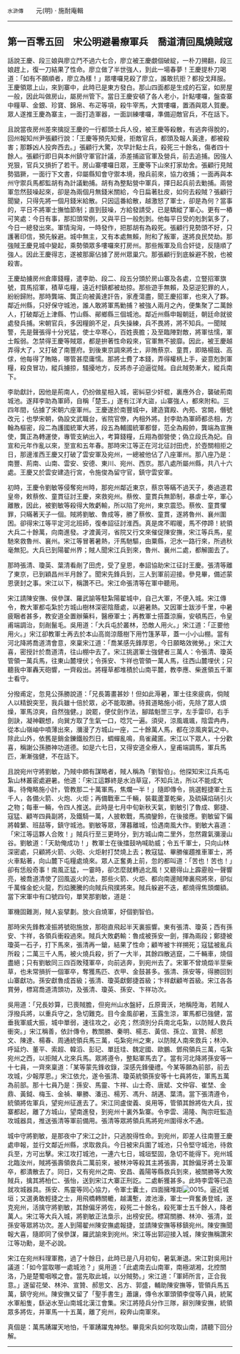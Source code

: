 

`水滸傳`　　元(明) ‧ 施耐庵輯

* * *

## 第一百零五回　宋公明避暑療軍兵　喬道清回風燒賊寇

話說王慶、段三娘與廖立鬥不過六七合，廖立被王慶覷個破綻，一朴刀搠翻，段三娘趕上，復一刀結果了性命。廖立做了半世強人，到此一場春夢！王慶提朴刀喝道：「如有不願順者，廖立為樣！」眾嘍囉見殺了廖立，誰敢抗拒？都投戈拜服。王慶領眾上山，來到寨中，此時已是東方發白。那山四面都是生成的石室，如房屋一般，因此叫做房山，屬房州管下。當日王慶安頓了各人老小，計點嘍囉，盤查寨中糧草、金銀、珍寶、錦帛、布疋等項，殺牛宰馬，大賞嘍囉，置酒與眾人賀慶。眾人遂推王慶為寨主，一面打造軍器，一面訓練嘍囉，準備迎敵官兵，不在話下。

且說當夜房州差來擒捉王慶的一行都頭士兵人役，被王慶等殺散，有逃奔得脫的，回州報知州尹張顧行說：「王慶等預先知覺，拒敵官兵，都頭及報人黃達，都被殺害；那夥凶人投奔西去。」張顧行大驚，次早計點士兵，殺死三十餘名，傷者四十餘人。張顧行即日與本州鎮守軍官計議，添差捕盜官軍及營兵，前去追捕。因強人兇狠，官兵又損折了若干。房山寨嘍囉日眾，王慶等下山來打家劫舍。張顧行見賊勢猖獗，一面行下文書，仰屬縣知會守禦本境，撥兵前來，協力收捕；一面再與本州守禦兵馬都監胡有為計議勦捕。胡有為整點營中軍兵，擇日起兵前去勦捕。兩營軍忽然鼓噪起來，卻是為兩個月無錢米關給，今日扁著肚皮，如何去殺賊？張顧行聞變，只得先將一個月錢米給散。只因這番給散，越激怒了軍士，卻是為何？當事的，平日不將軍士撫恤節制；直到鼓噪，方給發請受，已是驕縱了軍心。更有一樁可笑處：今日有事，那扣頭常例，又與平日一般剋剝。他每平日受的剋剝氣多了，今日一總發出來。軍情洶洶，一時發作，把那胡有為殺死。張顧行見勢頭不好，只護著印信，預先躲避。城中無主，又有本處無賴，附和了叛軍，遂將良民焚劫。那強賊王慶見城中變起，乘勢領眾多嘍囉來打房州。那些叛軍及烏合奸徒，反隨順了強人。因此王慶得志，遂被那廝佔據了房州眾巢穴。那張顧行到底躲避不脫，也被殺害。

王慶劫擄房州倉庫錢糧，遣李助、段二、段五分頭於房山寨及各處，立豎招軍旗號，買馬招軍，積草屯糧，遠近村鎮都被劫掠。那些遊手無賴，及惡逆犯罪的人，紛紛歸附。那時龔端、龔正向被黃達訐告，家產蕩盡，聞王慶招軍，也來入了夥。鄰近州縣，只好保守城池，誰人敢將軍馬勦捕？被強人兩月之內，便集聚了二萬餘人，打破鄰近上津縣、竹山縣、鄖鄉縣三個城池。鄰近州縣申報朝廷，朝廷命就彼處發兵捕。宋朝官兵，多因糧餉不足，兵失操練，兵不畏將，將不知兵。一聞賊警，先是聲張得十分兇猛，使士卒寒心，百姓喪膽；及至臨陣對敵，將軍怯懦，軍士餒弱。怎禁得王慶等賊眾，都是拚著性命殺來，官軍無不披靡。因此，被王慶越弄得大了，又打破了南豐府。到後東京調來將士，非賄蔡京、童貫，即賂楊戩、高俅，他每得了賄賂，哪管甚麼庸懦。那將士費了本錢，弄得權柄上手，姿意剋剝軍糧，殺良冒功，縱兵擄掠，騷擾地方，反將赤子迫逼從賊。自此賊勢漸大，縱兵南下。

李助獻計，因他是荊南人，仍扮做星相入城，密糾惡少奸棍，裏應外合，襲破荊南城池。遂拜李助為軍師，自稱「楚王。」遂有江洋大盜，山寨強人，都來附和。三四年間，佔據了宋朝六座軍州。王慶遂於南豐城中，建造寶殿、內苑、宮闕，僭號改元；也學宋朝，偽設文武職台，省院官僚，內相外將。封李助為軍師都丞相，方翰為樞密，段二為護國統軍大將，段五為輔國統軍都督，范全為殿帥，龔端為宣撫使，龔正為轉運使，專管支納出入，考算錢糧，丘翔為御營使；偽立段氏為妃。自宣和元年作亂以來，至宣和五年春。那時宋江等正在河北征討田虎，於壺關相拒之日，那邊淮西王慶又打破了雲安軍及宛州，一總被他佔了八座軍州。那八座乃是：南豐、荊南、山南、雲安、安德、東川、宛州、西京。那八處所屬州縣，共八十六處。王慶又於雲安建造行宮，令施俊為留守官，鎮守雲安軍。

初時，王慶令劉敏等侵奪宛州時，那宛州鄰近東京，蔡京等瞞不過天子，奏過道君皇帝，敕蔡攸、童貫征討王慶，來救宛州。蔡攸、童貫兵無節制，暴虐士卒，軍心離散，因此，被劉敏等殺得大敗虧輸，所以陷了宛州，東京震恐。蔡攸、童貫懼罪，只瞞著天子一個。賊將劉敏、魯成等，勝了蔡攸、童貫，遂將魯州、襄州圍困。卻得宋江等平定河北班師，復奉詔征討淮西。真是席不暇暖，馬不停蹄！統領大兵二十餘萬，向南進發。才渡黃河，省院又行文來催促陳安撫，宋江等兵馬，星馳來救魯州、襄州。宋江等冒著暑熱，汗馬馳驅，由粟縣，汜水一路行來，所過秋毫無犯。大兵已到陽翟州界；賊人聞宋江兵到來，魯州、襄州二處，都解圍去了。

那時張清、瓊英、葉清看剮了田虎，受了皇恩，奉詔協助宋江征討王慶。張清等離了東京，已到穎昌州半月餘了。聞宋先鋒兵到，三人到軍前迎接。參見畢，備述蒙恩褒封之事。宋江以下，稱讚不已。宋江命張清等在軍中聽用。

宋江請陳安撫、侯參謀、羅武諭等駐紮陽翟城中，自己大軍，不便入城。宋江傳令，教大軍都屯紮於方城山樹林深密陰蔭處，以避暑熱。又因軍士跋涉千里，中暑疲睏者甚多，教安道全置辦藥料，醫療軍士；再教軍士搭蓋涼廡，安頓馬匹，令皇甫端調治，刻剮鬣毛。吳用道：「大兵屯於叢林，恐敵人用火。」宋江道：「正要他用火。」宋江卻教軍士再去於本山高崗涼蔭樹下用竹篷茅草，蓋一小小山棚。當有河北降將喬道清會意，來稟宋江道：「喬某感先鋒厚恩，今日願略效微勞。」宋江大喜，密授計於喬道清，往山棚中去了。宋江挑選軍士強健者三萬人：令張清、瓊英管領一萬兵馬，往東山麓埋伏；令孫安、卞祥也管領一萬人馬，往西山麓埋伏；只聽我中軍轟天砲響，一齊殺出。將糧草都堆積於山南平麓，教李應、柴進領五千軍士看守。

分撥甫定，忽見公孫勝說道：「兄長籌畫甚妙！但如此溽暑，軍士往來疲病，倘賊人以精銳突至，我兵雖十倍於眾，必不能取勝。待貧道略施小術，先除了眾人煩燥，軍馬涼爽，自然強健。」說罷，便仗劍作法，腳踏魁罡三字，左手雷印，右手劍訣，凝神觀想，向巽方取了生氣一口，唸咒一遍。須臾，涼風颯颯，陰雲冉冉，從本山嶺岫中噴薄出來，瀰漫了方城山一座，二十餘萬人馬，都在涼風爽氣之中。除此山外，依舊是銷金鑠鐵般烈日，蜩蟬亂鳴，鳥雀藏匿。宋江以下眾人，十分歡喜，稱謝公孫勝神功道德。如是六七日，又得安道全療人，皇甫端調馬，軍兵馬匹，漸漸強健，不在話下。

且說宛州守將劉敏，乃賊中頗有謀略者，賊人稱為「劉智伯」。他探知宋江兵馬屯紮山林叢密處避暑。他道：「宋江這夥終是水泊草寇，不知兵法，所以不能成大事。待俺略施小計，管教那二十萬軍馬，焦爛一半！」隨即傳令，挑選輕捷軍士五千人，各備火箭、火炮、火炬；再備戰車二千輛，裝載蘆葦乾柴，及硫磺焰硝引火之物；每車一輛，令四人推送。此時是七月中旬新秋天氣，劉敏引了魯成、鄭捷、寇猛、顧岑四員副將，及鐵騎一萬，人披軟戰，馬摘鑾鈴，在後接應。劉敏留下偏將韓蘩、班喆等，鎮守城池。劉敏等眾，薄暮離城，恰遇南風大作。劉敏大喜道：「宋江等這夥人合敗！」賊兵行至三更時分，到方城山南二里外，忽然霧氣瀰漫山谷。劉敏道：「天助俺成功！」教軍士在後擂鼓吶喊助威；令五千軍士，只向山林深密處，只顧將火箭、火砲、火炬射打焚燒上去；教寇猛、畢勝催趲推車軍士，將火車點著，向山麓下屯糧處燒來。眾人正奮勇上前，忽的都叫道：「苦也！苦也！」卻有恁般奇事！南風正猛，一霎時，卻怎麼就轉過北風！又聽得山上霹靂般一聲響亮，被喬道清使了回風返火的法，那些火箭、火炬、都向南邊賊陣裏飛將來，卻似千萬條金蛇火龍，烈焰騰騰的向賊兵飛撲將來。賊兵躲避不迭，都燒得焦頭爛額。當下宋軍中有口號四句，單笑那劉敏，道是：

軍機固難測，賊人妄擘劃。放火自燒軍，好個劉智伯。

那時宋先鋒教凌振將號砲施放，那砲直飛起半天裏振響。東有張清、瓊英；西有孫安、卞祥，各領兵衝殺過來。賊兵大敗虧輸：魯成被孫安一劍，揮為兩段；鄭捷被瓊英一石子，打下馬來，張清再一鎗，結果了性命；顧岑被卞祥搠死；寇猛被亂兵所殺；二萬三千人馬，被火燒兵殺，折了一大半，其餘四散逃竄，二千輛車，燒個盡絕；只有劉敏同三四百敗殘軍卒，向前逃奔，到宛州去了。宋軍不曾燒燬半莖柴草，也未常損折一個軍卒，奪獲馬匹、衣甲、金鼓甚多。張清、孫安等，得勝回到山寨獻功。孫安獻魯成首級；張清、瓊英獻鄭捷首級；卞祥獻顧岑首級。宋江各各賞勞，標寫喬道清頭功，及張清、瓊英、孫安、卞祥功次。

吳用道：「兄長妙算，已喪賊膽，但宛州山水盤紆，丘原膏沃，地稱陸海，若賊人浮撥兵將，以重兵守之，急切難克。目今金風卻暑，玉露生涼，軍馬都已強健，當垂我軍威大振，城中單弱，速往攻之，必克；然須別分兵南北屯紮，以防賊人救兵衝突。」宋江稱善，依計傳令，教關勝、秦明、楊志、黃信、孫立、宣贊、郝思文、陳達、楊春、周通統領兵馬三萬，屯紮宛州之東，以防賊人南來救兵；林沖、呼延灼、董平、索超、韓滔、彭玘、單廷珪、魏定國、歐鵬、鄧飛領兵三萬，屯紮宛州之西，以拒賊人北來兵馬。眾將遵令，整點軍馬去了。當有河北降將孫安等一十七員，一齊來稟道：「某等蒙先鋒收錄，深感先鋒優禮。今某等願為前部，前去攻城，少報厚恩。」宋江依允，遂令張清、瓊英統領孫安等十七員將佐，軍馬五萬為前部。那十七員乃是：孫安、馬靈、卞祥、山士奇、唐斌、文仲容、崔埜、金鼎、黃鉞、梅玉、金禎、畢勝、潘迅、楊芳、馮升、胡邁、葉清。當下張清遵令，統領將佐軍兵，望宛州征進去了。宋江同盧俊義、吳用等，管領其餘將佐大兵，拔寨都起，離了方城山，望南進發，到宛州十裏外紮寨。令李雲、湯隆、陶宗旺監造攻城器具，推送張清等軍前備用。張清等眾將領兵馬將宛州圍得水不通。

城中守將劉敏，是那夜中了宋江之計，只逃脫得性命。到宛州，即差人往南豐王慶處申報，並行文鄰近州縣，求取救兵。今日被宋兵圍了城池，只令堅守城池，待救兵至，方可出擊。宋江攻打城池，一連六七日，城垣堅固，急切不能得下。宛州城北臨汝州，賊將張壽領救兵二萬前來，被林沖等殺其主將張壽，其餘偏牙將士及軍卒，都潰散去了。同日，又有宛州之南、安昌、義陽等縣救兵到來，被關勝等大敗賊兵，擒其將柏仁、張怡，送到宋江大寨正刑訖。二處斬獲甚多。此時李雲等已造就攻城器具。孫安、馬靈等同心協力，令軍士囊土，四面擁堆距![0015](../../imgs/0015.gif)。逼近城垣；又選勇敢輕捷之士，用飛橋轉關轆，越溝塹，渡池濠，軍士一齊奮勇登城，遂克宛州，活擒守將劉敏，其餘偏牙將佐，殺死二十餘名，殺死軍士五千餘人，降者萬人。宋江等大兵入城，將劉敏正法梟示，出榜安民。標寫關勝、林沖、張清，並孫安等眾將功次。差人到陽翟州陳安撫處報捷，並請陳安撫等移鎮宛州。陳安撫聞報大喜，隨即同了侯參謀，羅武諭來到宛州。宋江等出郭迎接入城，陳安撫稱讚宋江等功勳，是不必說。

宋江在宛州料理軍務，過了十餘日，此時已是八月初旬，暑氣漸退。宋江對吳用計議道：「如今當取哪一處城池？」吳用道：「此處南去山南軍，南極湖湘，北控關洛，乃是楚蜀咽喉之會。當先取此城，以分賊勢。」宋江道：「軍師所言，正合我意。」遂留花榮、林沖、宣贊、郝思文、呂方、郭盛，輔助陳安撫等，管領兵馬五萬，鎮守宛州。陳安撫又留了「聖手書生」蕭讓，傳令水軍頭領李俊等八員，統駕水軍船隻，繇泌水至山南城北漢江會集。宋江將陸兵分作三隊，辭別陳安撫，統領眾多將佐，并軍馬一十五萬，離了宛州，殺奔山南軍來。

真個是：萬馬踴躍天地怕，千軍踴躍鬼神愁。畢竟宋兵如何攻取山南，請聽下回分解。

* * *

